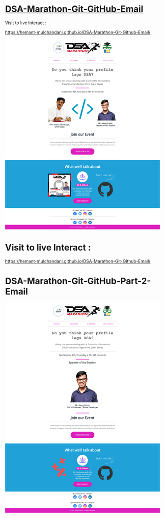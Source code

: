 # [DSA-Marathon-Git-GitHub-Email](https://hemant-mulchandani.github.io/DSA-Marathon-Git-Github-Email/)

  Visit to live Interact : 

  https://hemant-mulchandani.github.io/DSA-Marathon-Git-Github-Email/ 

![Mail Capture](DSA%20Marathon%20Git%20and%20Github%20Mail%20Capture.png) 

# Visit to live Interact :

 https://hemant-mulchandani.github.io/DSA-Marathon-Git-Github-Email/ 


# DSA-Marathon-Git-GitHub-Part-2-Email

![Mail Capture](DSA-Marathon-Git-Github-Part-2-Mail/DSA%20Marathon%20Git%20%26%20Github%20%23Session_2%20Mail%20Capture.png)

